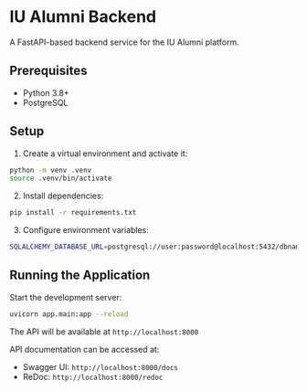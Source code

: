 # IU Alumni Backend

A FastAPI-based backend service for the IU Alumni platform.

## Prerequisites

- Python 3.8+
- PostgreSQL

## Setup

1. Create a virtual environment and activate it:

```bash
python -m venv .venv
source .venv/bin/activate
```

2. Install dependencies:

```bash
pip install -r requirements.txt
```

3. Configure environment variables:

```bash
SQLALCHEMY_DATABASE_URL=postgresql://user:password@localhost:5432/dbname
```

## Running the Application

Start the development server:

```bash
uvicorn app.main:app --reload
```

The API will be available at `http://localhost:8000`

API documentation can be accessed at:

- Swagger UI: `http://localhost:8000/docs`
- ReDoc: `http://localhost:8000/redoc`
